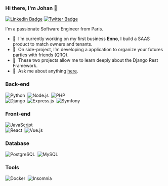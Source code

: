 ### Hi there, I'm Johan 👋

[![Linkedin Badge](https://img.shields.io/badge/-LinkedIn-blue?style=flat&logo=linkedin&labelColor=blue&link=https://www.linkedin.com/in/johan-singainy-moutiapin/)](https://www.linkedin.com/in/johan-singainy-moutiapin/)
[![Twitter Badge](https://img.shields.io/badge/-Twitter-1ca0f1?style=flat&labelColor=1ca0f1&logo=twitter&logoColor=white&link=https://twitter.com/johansingainy/)](https://twitter.com/johansingainy/)

I'm a passionate Software Engineer from Paris.

- 🚀 &nbsp;I’m currently working on my first business **Enno**, I build a SAAS product to match owners and tenants.
- 🔭 &nbsp;On side-project, I’m developing a application to organize your futures parties with friends (QRQ).
- 🌱 &nbsp;These two projects allow me to learn deeply about the Django Rest Framework.
- 💬 &nbsp;Ask me about anything [here](https://github.com/JohanSing/JohanSing/discussions/1).

### Back-end
![Python](https://img.shields.io/badge/-Python-05122A?style=flat&logo=python&logoColor=3776AB)&nbsp;
![Node.js](https://img.shields.io/badge/-Node.js-05122A?style=flat&logo=node.js&logoColor=339933)&nbsp;
![PHP](https://img.shields.io/badge/-PHP-05122A?style=flat&logo=PHP&logoColor=777BB4)&nbsp;
<br />
![Django](https://img.shields.io/badge/-Django-05122A?style=flat&logo=django&logoColor=092E20)&nbsp;
![Express.js](https://img.shields.io/badge/-Express.js-05122A?style=flat&logo=Express&logoColor=DBE2E4)&nbsp;
![Symfony](https://img.shields.io/badge/-Symfony-05122A?style=flat&logo=Symfony&logoColor=DBE2E4)&nbsp;

### Front-end
![JavaScript](https://img.shields.io/badge/-JavaScript-05122A?style=flat&logo=JavaScript&logoColor=ddc508)&nbsp;
<br />
![React](https://img.shields.io/badge/-React-05122A?style=flat&logo=React&logoColor=61DAFB)&nbsp;
![Vue.js](https://img.shields.io/badge/-Vue.js-05122A?style=flat&logo=Vue.js&logoColor=4FC08D)&nbsp;

### Database
![PostgreSQL](https://img.shields.io/badge/-PostgreSQL-05122A?style=flat&logo=postgresql&logoColor=336791)&nbsp;
![MySQL](https://img.shields.io/badge/-MySQL-05122A?style=flat&logo=MySQL&logoColor=4479A1)&nbsp;

### Tools
![Docker](https://img.shields.io/badge/-Docker-05122A?style=flat&logo=Docker&logoColor=2496ED)&nbsp;
![Insomnia](https://img.shields.io/badge/-Insomnia-05122A?style=flat&logo=Insomnia&logoColor=5849BE)&nbsp;


